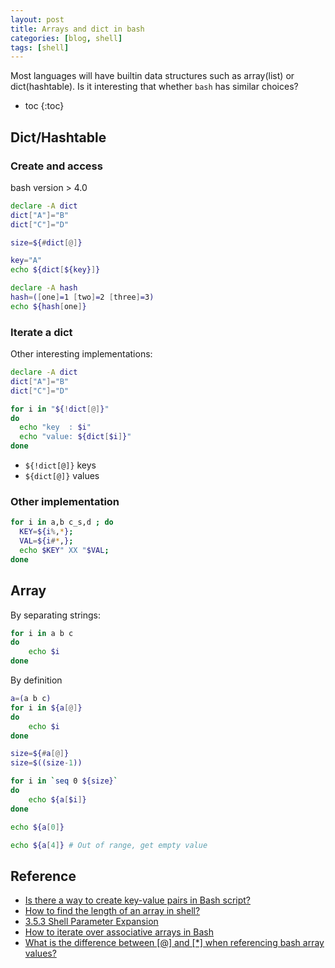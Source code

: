 ```yaml
---
layout: post
title: Arrays and dict in bash
categories: [blog, shell]
tags: [shell]
---
```


Most languages will have builtin data structures such as array(list) or
dict(hashtable). Is it interesting that whether `bash` has similar choices?

+ toc
{:toc}


## Dict/Hashtable

### Create and access

bash version > 4.0

```bash
declare -A dict
dict["A"]="B"
dict["C"]="D"

size=${#dict[@]}

key="A"
echo ${dict[${key}]}

declare -A hash
hash=([one]=1 [two]=2 [three]=3)
echo ${hash[one]}
```

### Iterate a dict

Other interesting implementations:

```bash
declare -A dict
dict["A"]="B"
dict["C"]="D"

for i in "${!dict[@]}"
do
  echo "key  : $i"
  echo "value: ${dict[$i]}"
done
```

+ `${!dict[@]}` keys
+ `${dict[@]}` values

### Other implementation

```bash
for i in a,b c_s,d ; do
  KEY=${i%,*};
  VAL=${i#*,};
  echo $KEY" XX "$VAL;
done
```

## Array

By separating strings:

```bash
for i in a b c
do
    echo $i
done
```

By definition

```bash
a=(a b c)
for i in ${a[@]}
do
    echo $i
done

size=${#a[@]}
size=$((size-1))

for i in `seq 0 ${size}`
do
    echo ${a[$i]}
done

echo ${a[0]}

echo ${a[4]} # Out of range, get empty value
```

## Reference

+ [Is there a way to create key-value pairs in Bash script?](https://stackoverflow.com/questions/14370133/is-there-a-way-to-create-key-value-pairs-in-bash-script)
+ [How to find the length of an array in shell?](https://stackoverflow.com/questions/1886374/how-to-find-the-length-of-an-array-in-shell)
+ [3.5.3 Shell Parameter Expansion](https://www.gnu.org/software/bash/manual/html_node/Shell-Parameter-Expansion.html)
+ [How to iterate over associative arrays in Bash](https://stackoverflow.com/questions/3112687/how-to-iterate-over-associative-arrays-in-bash)
+ [What is the difference between [@] and [\*] when referencing bash array values?](https://unix.stackexchange.com/questions/135010/what-is-the-difference-between-and-when-referencing-bash-array-values)
